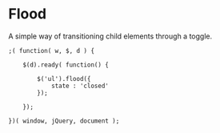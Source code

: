 
# Flood

A simple way of transitioning child elements through a toggle.

```
;( function( w, $, d ) {

	$(d).ready( function() {

		$('ul').flood({
			state : 'closed'
		});

	});

})( window, jQuery, document );
```